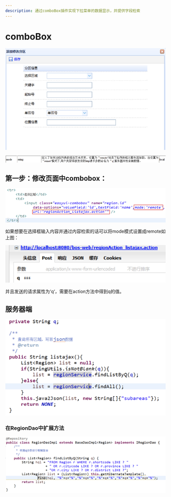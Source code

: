 ```yaml
---
description: 通过comboBox插件实现下拉菜单的数据显示，并提供字段检索
---
```


# comboBox

![](../../../../../.gitbook/assets/image%20%28264%29.png)

![](../../../../../.gitbook/assets/image%20%2898%29.png)

## 第一步：修改页面中combobox：

![](../../../../../.gitbook/assets/image%20%28153%29.png)

如果想要在选择框输入内容并通过内容检索的话可以将mode模式设置成remote如上图：

![](../../../../../.gitbook/assets/image%20%2833%29.png)

并且发送的请求属性为‘q‘，需要在action方法中得到q的值。



## 服务器端

![](../../../../../.gitbook/assets/image%20%28189%29.png)

### 在RegionDao中扩展方法

![](../../../../../.gitbook/assets/image%20%28188%29.png)

